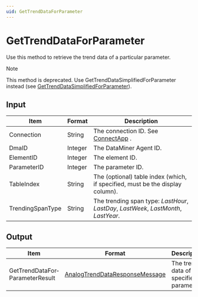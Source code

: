 ```yaml
---
uid: GetTrendDataForParameter
---
```


# GetTrendDataForParameter

Use this method to retrieve the trend data of a particular parameter.

> [!NOTE]
> This method is deprecated. Use GetTrendDataSimplifiedForParameter instead (see [GetTrendDataSimplifiedForParameter](xref:GetTrendDataSimplifiedForParameter)).

## Input

| Item             | Format  | Description                                                                                                                                                                                                                |
|------------------|---------|----------------------------------------------------------------------------------------------------------------------------------------------------------------------------------------------------------------------------|
| Connection       | String  | The connection ID. See [ConnectApp](xref:ConnectApp) .                                                                                                                                           |
| DmaID            | Integer | The DataMiner Agent ID.                                                                                                                                                                                                    |
| ElementID        | Integer | The element ID.                                                                                                                                                                                                            |
| ParameterID      | Integer | The parameter ID.                                                                                                                                                                                                          |
| TableIndex       | String  | The (optional) table index (which, if specified, must be the display column).                                                                                                                                              |
| TrendingSpanType | String  | The trending span type: *LastHour*, *LastDay*, *LastWeek*, *LastMonth*, *LastYear*. |

## Output

| Item                            | Format                                                                                       | Description                                |
|---------------------------------|----------------------------------------------------------------------------------------------|--------------------------------------------|
| GetTrendDataFor­ParameterResult | [AnalogTrendDataResponseMessage](xref:AnalogTrendDataResponseMessage) | The trend data of the specified parameter. |

